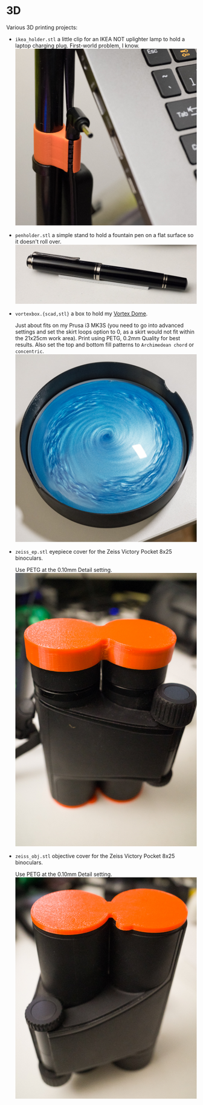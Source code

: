 # 3D
Various 3D printing projects:

* `ikea_holder.stl` a little clip for an IKEA NOT uplighter lamp to hold a
  laptop charging plug. First-world problem, I know.
  ![IKEA holder](images/ikea_holder.jpg)

* `penholder.stl` a simple stand to hold a fountain pen on a flat surface so it
  doesn't roll over.
  ![Pen holder](images/pen_holder.jpg)

* `vortexbox.{scad,stl}` a box to hold my [Vortex Dome](https://physicshack.com/product/vortex-dome/).

  Just about fits on my Prusa i3 MK3S (you need to go into advanced settings
  and set the skirt loops option to 0, as a skirt would not fit within the
  21x25cm work area). Print using PETG, 0.2mm Quality for best results. Also
  set the top and bottom fill patterns to `Archimedean chord` or `concentric`.
  ![Vortex dome in box](images/vortexbox.jpg)

* `zeiss_ep.stl` eyepiece cover for the Zeiss Victory Pocket 8x25 binoculars.

  Use PETG at the 0.10mm Detail setting.
  ![Zeiss Victory Pocket 8x25 eyepiece cover](images/zeiss_ep.jpg)
* `zeiss_obj.stl` objective cover for the Zeiss Victory Pocket 8x25 binoculars.

  Use PETG at the 0.10mm Detail setting.
  ![Zeiss Victory Pocket 8x25 objective cover](images/zeiss_obj.jpg)
  
